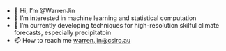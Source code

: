 - 👋 Hi, I’m @WarrenJin
- 👀 I’m interested in machine learning and statistical computation
- 🌱 I’m currently developing techniques for high-resolution skilful climate forecasts, especially precipitatoin 
- 📫 How to reach me warren.jin@csiro.au

<!---
WarrenJin/WarrenJin is a ✨ special ✨ repository because its `README.md` (this file) appears on your GitHub profile.
You can click the Preview link to take a look at your changes.
--->
